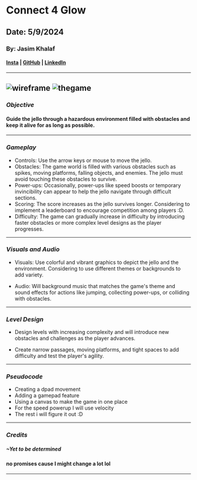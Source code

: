# Connect 4 Glow

## Date: 5/9/2024

### By: Jasim Khalaf

#### [Insta](https://www.instagram.com/je11ooking/?hl=en) | [GitHub](https://github.com/Jellooking) | [LinkedIn](https://www.linkedin.com/in/jasim-khalaf-516b30302/)

---
![wireframe](https://media.discordapp.net/attachments/1231570964958023720/1235472464671281183/Project_20240502090536.png?ex=66347ee5&is=66332d65&hm=eae29ed1a8b6284b55cf0b7b82ca43b7949866fec8a0b8006ce7f79aded84383&=&format=webp&quality=lossless&width=645&height=394)
![thegame](https://media.discordapp.net/attachments/1231570964958023720/1235472465241571338/Project_20240502090541.png?ex=66347ee5&is=66332d65&hm=b9feeb8b80c4ec08e8e2d1253434f743de0134dc2d0d7f2562e3126239078d4b&=&format=webp&quality=lossless&width=645&height=394)
---

### **_Objective_**

####  Guide the jello through a hazardous environment filled with obstacles and keep it alive for as long as possible.
---

### **_Gameplay_**

- Controls: Use the arrow keys or mouse to move the jello.
- Obstacles: The game world is filled with various obstacles such as spikes, moving platforms, falling objects, and enemies. The jello must avoid touching these obstacles to survive.
 - Power-ups: Occasionally, power-ups like speed boosts or temporary invincibility can appear to help the jello navigate through difficult sections.
 - Scoring: The score increases as the jello survives longer. Considering to implement a leaderboard to encourage competition among players :D.
- Difficulty: The game can gradually increase in difficulty by introducing faster obstacles or more complex level designs as the player progresses.


---

### **_Visuals and Audio_**

- Visuals: Use colorful and vibrant graphics to depict the jello and the environment. Considering to use different themes or backgrounds to add variety.

- Audio: Will background music that matches the game's theme and sound effects for actions like jumping, collecting power-ups, or colliding with obstacles.

---

### **_Level Design_**

- Design levels with increasing complexity and will introduce new obstacles and challenges as the player advances.

- Create narrow passages, moving platforms, and tight spaces to add difficulty and test the player's agility.
---
### **_Pseudocode_**
- Creating a dpad movement
- Adding a gamepad feature
- Using a canvas to make the game in one place
- For the speed powerup I will use velocity 
- The rest i will figure it out :D
---
### **_Credits_**

##### ~Yet to be determined
#### no promises cause I might change a lot lol

---
